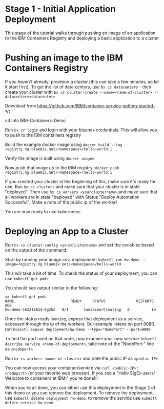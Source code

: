 # Stage 1 - Initial Application Deployment

This stage of the tutorial walks through pushing an image of an application to the IBM Containers Registry and deploying a basic application to a cluster


# Pushing an image to the IBM Containers Registry

If you haven't already, provision a cluster (this can take a few minutes, so let it start first). To get the list of data centers, use `bx cs datacenters` - then create your cluster with `bx cs cluster-create --name=<name-of-cluster> --datacenter=<datacenter>`

Download from https://github.com/IBM/container-service-getting-started-wt

cd into IBM-Containers-Demo

Run `bx cr login` and login with your bluemix credentials. This will allow you
to push to the IBM containers registry

Build the example docker image using `docker build --tag registry.ng.bluemix.net/<namespace>/hello-world:1 .`

Verify the image is built using `docker images`

Now push that image up to the IBM registry: `docker push registry.ng.bluemix.net/<namespace>/hello-world:1`

If you created your cluster at the beginning of this, make sure it's ready for use. Run `bx cs clusters` and make sure that your cluster is in state "deployed".  Then use `bx cs workers <yourclustername>` and make sure that all workers are in state "deployed" with Status "Deploy Automation Successful".  Make a note of the public ip of the worker!

You are now ready to use kubernetes.

# Deploying an App to a Cluster

Run `bx cs cluster-config <yourclustername>` and set the variables based on the output of the command.

Start by running your image as a deployment: `kubectl run hw-demo --image=registry.ng.bluemix.net/<namespace>/hello-world`

This will take a bit of time. To check the status of your deployment, you can use `kubectl get pods`

You should see output similar to the following:

```
=> kubectl get pods
NAME                          READY     STATUS              RESTARTS   AGE
hw-demo-562211614-0g2kd   0/1       ContainerCreating   0          1m
```
Once the status reads `Running`, expose that deployment as a service, accessed through the ip of the workers.  Our example listens on port 8080.  run `kubectl expose deployment/hw-demo --type="NodePort" --port=8080`

To find the port used on that node, now examine your new service: `kubectl describe service <name-of-deployment>`, take note of the "NodePort:" line as `<nodeport>`

Run `bx cs workers <name-of-cluster>` and note the public IP as `<public-IP>`

You can now access your container/service via `curl <public-IP>:<nodeport>` (or your favorite web browser). If you see a "Hello SigEx users! Welcome to containers at IBM!" you're done!!!

When you're all done, you can either use this deployment in the Stage 2 of this demo or you can remove the deployment.  To remove the deployment, use `kubectl delete deployment hw-demo`, to remove the service use `kubectl delete service hw-demo`
